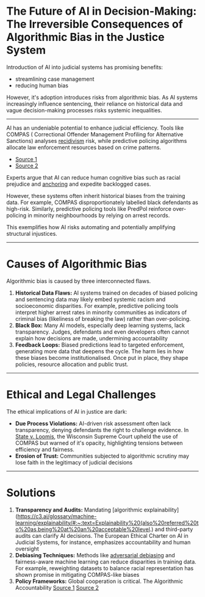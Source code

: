 # The Future of AI in Decision-Making: The Irreversible Consequences of Algorithmic Bias in the Justice System

Introduction of AI into judicial systems has promising benefits:
- streamlining case management
- reducing human bias

However, it's adoption introduces risks from algorithmic bias.
As AI systems increasingly influence sentencing, their reliance on historical data and vague decision-making processes risks systemic inequalities.

---
AI has an undeniable potential to enhance judicial efficiency.
Tools like COMPAS ( Correctional Offender Management Profiling for Alternative Sanctions) analyses [recidivism](https://www.merriam-webster.com/dictionary/recidivism) risk, while predictive policing algorithms allocate law enforcement resources based on crime patterns.
- [Source 1](https://link.springer.com/article/10.1007/s43681-022-00137-9)
- [Source 2](https://jhulr.org/2025/01/01/algorithmic-justice-or-bias-legal-implications-of-predictive-policing-algorithms-in-criminal-justice/)

Experts argue that AI can reduce human cognitive bias such as racial prejudice and [anchoring](https://en.wikipedia.org/wiki/Anchoring_effect) and expedite backlogged cases.

However, these systems often inherit historical biases from the training data. For example, COMPAS disproportionately labelled black defendants as high-risk. Similarly, predictive policing tools like PredPol reinforce over-policing in minority neighbourhoods by relying on arrest records.

This exemplifies how AI risks automating and potentially amplifying structural injustices.

---

# Causes of Algorithmic Bias
Algorithmic bias is caused by three interconnected flaws.
1. **Historical Data Flaws:** AI systems trained on decades of biased policing and sentencing data may likely embed systemic racism and socioeconomic disparities. For example, predictive policing tools interpret higher arrest rates in minority communities as indicators of criminal bias (likeliness of breaking the law) rather than over-policing.
2. **Black Box:** Many AI models, especially deep learning systems, lack transparency. Judges, defendants and even developers often cannot explain how decisions are made, undermining accountability
3. **Feedback Loops:** Biased predictions lead to targeted enforcement, generating more data that deepens the cycle.
The harm lies in how these biases become institutionalised. Once put in place, they shape policies, resource allocation and public trust.

---
# Ethical and Legal Challenges
The ethical implications of AI in justice are dark:
- **Due Process Violations:** AI-driven risk assessment often lack transparency, denying defendants the right to challenge evidence. In [State v. Loomis](https://jhulr.org/2025/01/01/algorithmic-justice-or-bias-legal-implications-of-predictive-policing-algorithms-in-criminal-justice/), the Wisconsin Supreme Court upheld the use of COMPAS but warned of it's opacity, highlighting tensions between efficiency and fairness.
- **Erosion of Trust:** Communities subjected to algorithmic scrutiny may lose faith in the legitimacy of judicial decisions
---
# Solutions
1. **Transparency and Audits:** Mandating [algorithmic explainability](https://c3.ai/glossary/machine-learning/explainability/#:~:text=Explainability%20(also%20referred%20to%20as,being%20at%20an%20acceptable%20level.) and third-party audits can clarify AI decisions. The European Ethical Charter on AI in Judicial Systems, for instance, emphasizes accountability and human oversight
2. **Debiasing Techniques:** Methods like [adversarial debiasing](https://holisticai.readthedocs.io/en/latest/getting_started/bias/mitigation/inprocessing/bc_adversarial_debiasing_adversarial_debiasing.**html**) and fairness-aware machine learning can reduce disparities in training data. For example, reweighting datasets to balance racial representation has shown promise in mitigating COMPAS-like biases
3.  **Policy Frameworks:** Global cooperation is critical. The Algorithmic Accountability
[Source 1](https://rrjournals.com/index.php/rrijm/article/view/1442)
[Source 2](https://www.academia.edu/127253229/Ethics_and_Biases_in_Artificial_Intelligence_AI_Algorithms_related_to_Criminal_Justice)